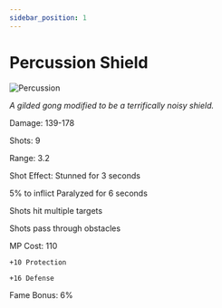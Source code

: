 ```yaml
---
sidebar_position: 1
---
```


# Percussion Shield

![Percussion](https://vwiki.valorserver.com/api/item/picture/percussion%20shield)

<i>A gilded gong modified to be a terrifically noisy shield.</i>

Damage: 139-178

Shots: 9

Range: 3.2

Shot Effect: Stunned for 3 seconds

5% to inflict Paralyzed for 6 seconds

Shots hit multiple targets

Shots pass through obstacles

MP Cost: 110

    +10 Protection
    
    +16 Defense
    
Fame Bonus: 6%
